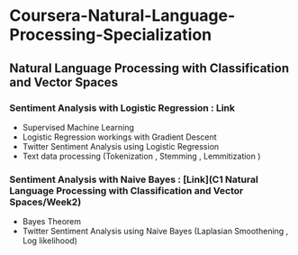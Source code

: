 # Coursera-Natural-Language-Processing-Specialization

## Natural Language Processing with Classification and Vector Spaces

### Sentiment Analysis with Logistic Regression : Link
- Supervised Machine Learning 
- Logistic Regression workings with Gradient Descent 
- Twitter Sentiment Analysis using Logistic Regression 
- Text data processing (Tokenization , Stemming , Lemmitization ) 

### Sentiment Analysis with Naive Bayes : [Link](C1 Natural Language Processing with Classification and Vector Spaces/Week2)

- Bayes Theorem 
- Twitter Sentiment Analysis using Naive Bayes (Laplasian Smoothening , Log likelihood) 
